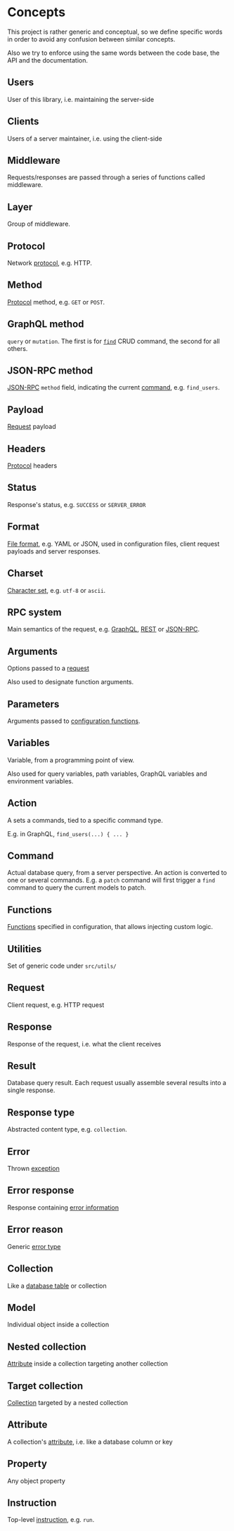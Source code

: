 # Concepts

This project is rather generic and conceptual, so we define specific words in
order to avoid any confusion between similar concepts.

Also we try to enforce using the same words between the code base, the API and
the documentation.

## Users

User of this library, i.e. maintaining the server-side

## Clients

Users of a server maintainer, i.e. using the client-side

## Middleware

Requests/responses are passed through a series of functions called middleware.

## Layer

Group of middleware.

## Protocol

Network [protocol](../client/protocols/README.md), e.g. HTTP.

## Method

[Protocol](../client/protocols/README.md) method, e.g. `GET` or `POST`.

## GraphQL method

`query` or `mutation`. The first is for
[`find`](../client/request/crud.md#find-command) CRUD command, the second for
all others.

## JSON-RPC method

[JSON-RPC](../client/rpc/jsonrpc.md) `method` field, indicating the current
[command](../client/request/crud.md), e.g. `find_users`.

## Payload

[Request](../client/protocols/README.md) payload

## Headers

[Protocol](../client/protocols/README.md) headers

## Status

Response's status, e.g. `SUCCESS` or `SERVER_ERROR`

## Format

[File format](../client/protocols/formats.md), e.g. YAML or JSON, used in
configuration files, client request payloads and server responses.

## Charset

[Character set](../client/protocols/formats.md#charsets), e.g. `utf-8` or
`ascii`.

## RPC system

Main semantics of the request, e.g. [GraphQL](../client/rpc/graphql.md),
[REST](../client/rpc/rest.md) or [JSON-RPC](../client/rpc/jsonrpc.md).

## Arguments

Options passed to a [request](../client/rpc/README.md#rpc)

Also used to designate function arguments.

## Parameters

Arguments passed to
[configuration functions](../server/configuration/functions.md#parameters).

## Variables

Variable, from a programming point of view.

Also used for query variables, path variables, GraphQL variables and environment
variables.

## Action

A sets a commands, tied to a specific command type.

E.g. in GraphQL, `find_users(...) { ... }`

## Command

Actual database query, from a server perspective. An action is converted to one
or several commands. E.g. a `patch` command will first trigger a `find` command
to query the current models to patch.

## Functions

[Functions](../server/configuration/functions.md) specified in configuration,
that allows injecting custom logic.

## Utilities

Set of generic code under `src/utils/`

## Request

Client request, e.g. HTTP request

## Response

Response of the request, i.e. what the client receives

## Result

Database query result. Each request usually assemble several results into a
single response.

## Response type

Abstracted content type, e.g. `collection`.

## Error

Thrown [exception](../server/usage/error.md#exceptions)

## Error response

Response containing
[error information](../client/request/error.md#error-responses)

## Error reason

Generic [error type](../client/request/error.md#error-types)

## Collection

Like a [database table](../server/data_model/collections.md) or collection

## Model

Individual object inside a collection

## Nested collection

[Attribute](../server/data_model/relations.md) inside a collection targeting
another collection

## Target collection

[Collection](../server/data_model/relations.md) targeted by a nested collection

## Attribute

A collection's [attribute](../server/data_model/collections.md#attributes), i.e.
like a database column or key

## Property

Any object property

## Instruction

Top-level [instruction](../server/usage/README.md), e.g. `run`.
